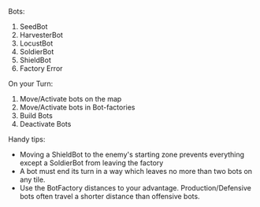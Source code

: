 Bots:
1. SeedBot
1. HarvesterBot
1. LocustBot
1. SoldierBot
1. ShieldBot
1. Factory Error

On your Turn:
1. Move/Activate bots on the map
1. Move/Activate bots in Bot-factories
1. Build Bots
1. Deactivate Bots

Handy tips:
- Moving a ShieldBot to the enemy's starting zone prevents everything except a SoldierBot from leaving the factory
- A bot must end its turn in a way which leaves no more than two bots on any tile.
- Use the BotFactory distances to your advantage. Production/Defensive bots often travel a shorter distance than offensive bots.
